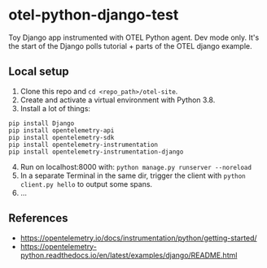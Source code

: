 # otel-python-django-test

Toy Django app instrumented with OTEL Python agent. Dev mode only. It's the start of the Django polls tutorial + parts of the OTEL django example.

## Local setup

1. Clone this repo and `cd <repo_path>/otel-site`.
2. Create and activate a virtual environment with Python 3.8.
3. Install a lot of things:

```
pip install Django
pip install opentelemetry-api
pip install opentelemetry-sdk
pip install opentelemetry-instrumentation
pip install opentelemetry-instrumentation-django
```

4. Run on localhost:8000 with: `python manage.py runserver --noreload`
5. In a separate Terminal in the same dir, trigger the client with `python client.py hello` to output some spans.
6. ...


## References

* https://opentelemetry.io/docs/instrumentation/python/getting-started/
* https://opentelemetry-python.readthedocs.io/en/latest/examples/django/README.html